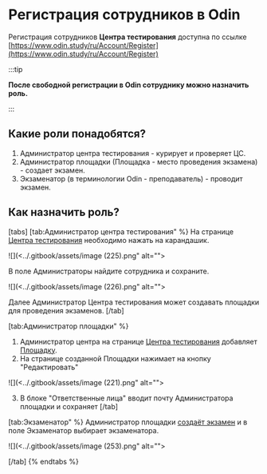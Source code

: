 # Регистрация сотрудников в Odin

Регистрация сотрудников **Центра тестирования** доступна  по ссылке [https://www.odin.study/ru/Account/Register](https://www.odin.study/ru/Account/Register)

:::tip

**После свободной регистрации в Odin сотруднику можно назначить роль.**

:::

## Какие роли понадобятся?

1. Администратор центра тестирования - курирует и проверяет ЦС.
2. Администратор площадки (Площадка - место проведения экзамена) - создает экзамен.
3. Экзаменатор (в терминологии Odin - преподаватель) - проводит экзамен.

## Как назначить роль?

[tabs]
[tab:Администратор центра тестирования" %}
На странице [Центра тестирования](https://www.odin.study/ru/Division/Info/2924) необходимо нажать на  карандашик.

![](<../.gitbook/assets/image (225).png" alt=""><figcaption></figcaption></figure>

В поле Администраторы найдите сотрудника и сохраните.

![](<../.gitbook/assets/image (226).png" alt=""><figcaption></figcaption></figure>

Далее Администратор Центра тестирования может создавать площадки для проведения экзаменов.
[/tab]

[tab:Администратор площадки" %}
1. Администратор центра  на странице [Центра тестирования](https://www.odin.study/ru/Division/Info/2924) добавляет [Площадку](dobavit-ploshadki.md).
2. На странице созданной Площадки нажимает на кнопку "Редактировать"&#x20;

![](<../.gitbook/assets/image (221).png" alt=""><figcaption></figcaption></figure>

3. В блоке "Ответственные лица" вводит почту Администратора площадки и сохраняет
[/tab]

[tab:Экзаменатор" %}
Администратор площадки [создаёт экзамен](dobavit-ekzamen.md) и в поле Экзаменатор выбирает экзаменатора.&#x20;

![](<../.gitbook/assets/image (253).png" alt=""><figcaption></figcaption></figure>
[/tab]
{% endtabs %}

